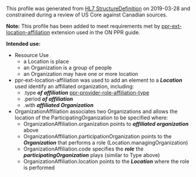 <!--- Text entered into this file will appear at the top of the profiles page before the Formal Views of the profile content. -->

This profile was generated from [HL7 StructureDefinition](https://www.hl7.org/fhir/organizationaffiliation.profile.json) on 2019-03-28 and constrained during a review of US Core against Canadian sources.

**Note:** This profile has been added to meet requirements met by [ppr-ext-location-affiliation](https://simplifier.net/ProvincialProviderRe/location-affiliation/~json) extension used in the ON PPR guide.

**Intended use:**
- Resource Use
  - a Location is place
  - an Organization is a group of people
  - an Organization may have one or more location
- ppr-ext-location-affiliation was used to add an element to a ***Location*** used identify an affiliated organization, including:
  - .type ***of affiliation*** [ppr-provider-role-affiliation-type](https://simplifier.net/provincialproviderre/ppr-providerroleaffiliationtype)
  - .period ***of affiliation***
  - .with ***affiliated Organization***
- OrganizationAffiliation associates two Organizations and allows the location of the ParticipatingOrganization to be specified where:
  - OrganizationAffiliation.organization points to ***affiliated organization*** above
  - OrganizationAffiliation.participationOrganization points to the ***Organization*** that performs a role (Location.managingOrganization)
  - OrganizationAffiliation.code specifies the ***role*** the ***participatingOrganization*** plays (similar to Type above)
  - OrganizationAffiliation.location points to the ***Location*** where the role is performed
